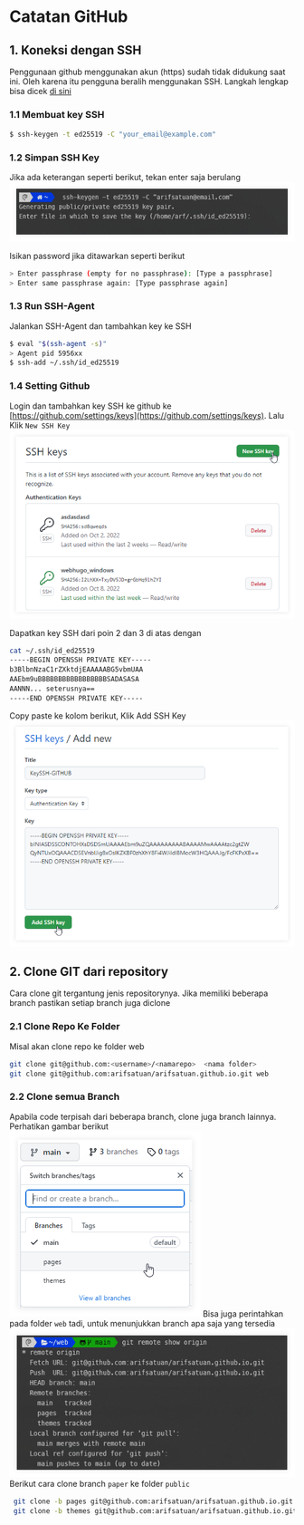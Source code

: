 # Catatan GitHub

## 1. Koneksi dengan SSH 
Penggunaan github menggunakan akun (https) sudah tidak didukung saat ini. Oleh karena itu pengguna beralih menggunakan SSH. Langkah lengkap bisa dicek [di sini](https://docs.github.com/en/authentication/connecting-to-github-with-ssh/generating-a-new-ssh-key-and-adding-it-to-the-ssh-agent)
### 1.1 Membuat key SSH 
```bash
$ ssh-keygen -t ed25519 -C "your_email@example.com"
```
### 1.2 Simpan SSH Key
Jika ada keterangan seperti berikut, tekan enter saja berulang
![promt SSH github](saving-s.png "Promt Penamaan Key SSH")

Isikan password jika ditawarkan seperti berikut
```bash
> Enter passphrase (empty for no passphrase): [Type a passphrase]
> Enter same passphrase again: [Type passphrase again]
```
### 1.3 Run SSH-Agent
Jalankan SSH-Agent dan tambahkan key ke SSH
```bash
$ eval "$(ssh-agent -s)"
> Agent pid 5956xx 
$ ssh-add ~/.ssh/id_ed25519
```
### 1.4 Setting Github
Login dan tambahkan key SSH ke github ke [https://github.com/settings/keys](https://github.com/settings/keys). Lalu Klik `New SSH Key`
![ssh key](sshkey.png-sdw.png "New SSH Key")

Dapatkan key SSH dari poin 2 dan 3 di atas dengan 
```bash
cat ~/.ssh/id_ed25519                                          
-----BEGIN OPENSSH PRIVATE KEY-----
b3BlbnNzaC1rZXktdjEAAAAABG5vbmUAA
AAEbm9uBBBBBBBBBBBBBBBBBSADASASA
AANNN... seterusnya==
-----END OPENSSH PRIVATE KEY-----
```
Copy paste ke kolom berikut, Klik Add SSH Key 
![sshkey ](addkey.png-sdw.png "Add Key")

## 2. Clone GIT dari repository
Cara clone git tergantung jenis repositorynya. Jika memiliki beberapa branch pastikan setiap branch juga diclone
### 2.1 Clone Repo Ke Folder
Misal akan clone repo ke folder web
```bash
git clone git@github.com:<username>/<namarepo>  <nama folder>
git clone git@github.com:arifsatuan/arifsatuan.github.io.git web
```
### 2.2 Clone semua Branch
Apabila code terpisah dari beberapa branch, clone juga branch lainnya. Perhatikan gambar berikut
![branches pada git repo](branch-s.png "contoh 3 branches")
Bisa juga perintahkan pada folder `web` tadi, untuk menunjukkan branch apa saja yang tersedia
![braches pada terminal](branch-terminal-s.png "Terminal Menunjukkan Branches")
Berikut cara clone branch `paper` ke folder `public`
```bash
 git clone -b pages git@github.com:arifsatuan/arifsatuan.github.io.git public
 git clone -b themes git@github.com:arifsatuan/arifsatuan.github.io.git themes/LoveIt
```


